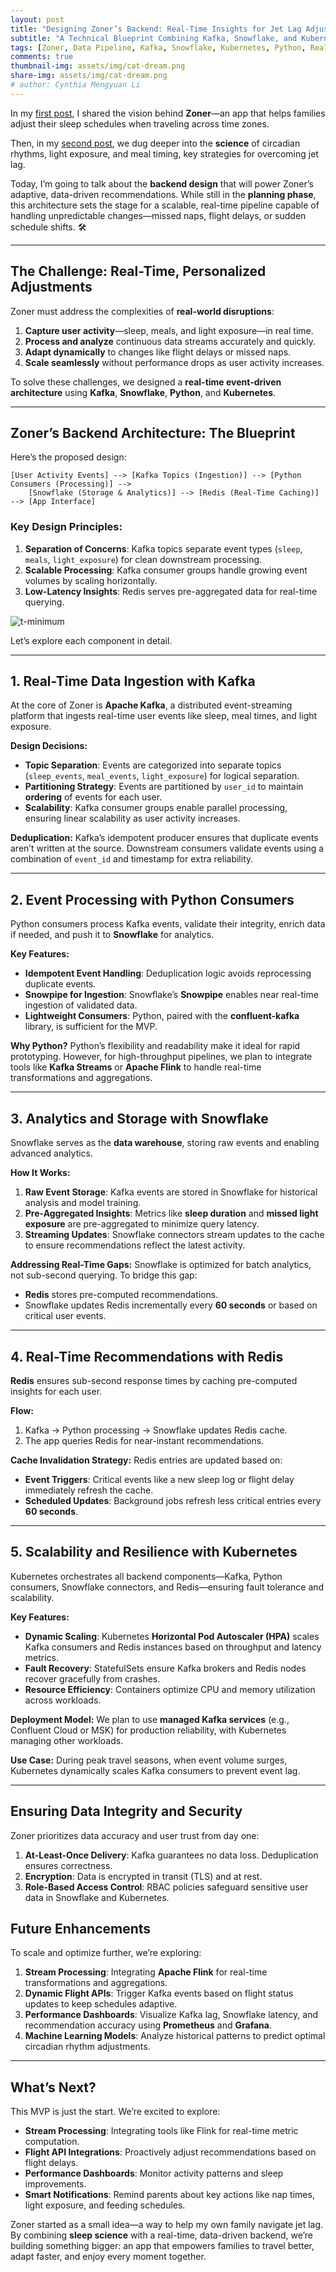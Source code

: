 ```yaml
---
layout: post
title: "Designing Zoner’s Backend: Real-Time Insights for Jet Lag Adjustments"
subtitle: "A Technical Blueprint Combining Kafka, Snowflake, and Kubernetes"
tags: [Zoner, Data Pipeline, Kafka, Snowflake, Kubernetes, Python, Real-Time, Jet Lag, Sleep Science, Data Processing]
comments: true
thumbnail-img: assets/img/cat-dream.png
share-img: assets/img/cat-dream.png
# author: Cynthia Mengyuan Li
---
```


In my [first post](https://cynthialmy.github.io/2024-11-01-jetlag-logic/), I shared the vision behind **Zoner**—an app that helps families adjust their sleep schedules when traveling across time zones.

Then, in my [second post](https://cynthialmy.github.io/2024-11-01-jetlag-logic/), we dug deeper into the **science** of circadian rhythms, light exposure, and meal timing, key strategies for overcoming jet lag.

Today, I’m going to talk about the **backend design** that will power Zoner’s adaptive, data-driven recommendations. While still in the **planning phase**, this architecture sets the stage for a scalable, real-time pipeline capable of handling unpredictable changes—missed naps, flight delays, or sudden schedule shifts. 🛠️

---

## **The Challenge: Real-Time, Personalized Adjustments**

Zoner must address the complexities of **real-world disruptions**:

1. **Capture user activity**—sleep, meals, and light exposure—in real time.
2. **Process and analyze** continuous data streams accurately and quickly.
3. **Adapt dynamically** to changes like flight delays or missed naps.
4. **Scale seamlessly** without performance drops as user activity increases.

To solve these challenges, we designed a **real-time event-driven architecture** using **Kafka**, **Snowflake**, **Python**, and **Kubernetes**.

---

## **Zoner’s Backend Architecture: The Blueprint**

Here’s the proposed design:

```
[User Activity Events] --> [Kafka Topics (Ingestion)] --> [Python Consumers (Processing)] -->
    [Snowflake (Storage & Analytics)] --> [Redis (Real-Time Caching)] --> [App Interface]
```

### **Key Design Principles:**
1. **Separation of Concerns**: Kafka topics separate event types (`sleep`, `meals`, `light_exposure`) for clean downstream processing.
2. **Scalable Processing**: Kafka consumer groups handle growing event volumes by scaling horizontally.
3. **Low-Latency Insights**: Redis serves pre-aggregated data for real-time querying.

![t-minimum](../assets/img/data-architecture.png)

Let’s explore each component in detail.

---

## **1. Real-Time Data Ingestion with Kafka**

At the core of Zoner is **Apache Kafka**, a distributed event-streaming platform that ingests real-time user events like sleep, meal times, and light exposure.

**Design Decisions:**
- **Topic Separation**: Events are categorized into separate topics (`sleep_events`, `meal_events`, `light_exposure`) for logical separation.
- **Partitioning Strategy**: Events are partitioned by `user_id` to maintain **ordering** of events for each user.
- **Scalability**: Kafka consumer groups enable parallel processing, ensuring linear scalability as user activity increases.

**Deduplication:**
Kafka’s idempotent producer ensures that duplicate events aren’t written at the source. Downstream consumers validate events using a combination of `event_id` and timestamp for extra reliability.

---

## **2. Event Processing with Python Consumers**

Python consumers process Kafka events, validate their integrity, enrich data if needed, and push it to **Snowflake** for analytics.

**Key Features:**
- **Idempotent Event Handling**: Deduplication logic avoids reprocessing duplicate events.
- **Snowpipe for Ingestion**: Snowflake’s **Snowpipe** enables near real-time ingestion of validated data.
- **Lightweight Consumers**: Python, paired with the **confluent-kafka** library, is sufficient for the MVP.

**Why Python?**
Python’s flexibility and readability make it ideal for rapid prototyping. However, for high-throughput pipelines, we plan to integrate tools like **Kafka Streams** or **Apache Flink** to handle real-time transformations and aggregations.

---

## **3. Analytics and Storage with Snowflake**

Snowflake serves as the **data warehouse**, storing raw events and enabling advanced analytics.

**How It Works:**
1. **Raw Event Storage**: Kafka events are stored in Snowflake for historical analysis and model training.
2. **Pre-Aggregated Insights**: Metrics like **sleep duration** and **missed light exposure** are pre-aggregated to minimize query latency.
3. **Streaming Updates**: Snowflake connectors stream updates to the cache to ensure recommendations reflect the latest activity.

**Addressing Real-Time Gaps:**
Snowflake is optimized for batch analytics, not sub-second querying. To bridge this gap:
- **Redis** stores pre-computed recommendations.
- Snowflake updates Redis incrementally every **60 seconds** or based on critical user events.

---

## **4. Real-Time Recommendations with Redis**

**Redis** ensures sub-second response times by caching pre-computed insights for each user.

**Flow:**
1. Kafka → Python processing → Snowflake updates Redis cache.
2. The app queries Redis for near-instant recommendations.

**Cache Invalidation Strategy:**
Redis entries are updated based on:
- **Event Triggers**: Critical events like a new sleep log or flight delay immediately refresh the cache.
- **Scheduled Updates**: Background jobs refresh less critical entries every **60 seconds**.

---

## **5. Scalability and Resilience with Kubernetes**

Kubernetes orchestrates all backend components—Kafka, Python consumers, Snowflake connectors, and Redis—ensuring fault tolerance and scalability.

**Key Features:**
- **Dynamic Scaling**: Kubernetes **Horizontal Pod Autoscaler (HPA)** scales Kafka consumers and Redis instances based on throughput and latency metrics.
- **Fault Recovery**: StatefulSets ensure Kafka brokers and Redis nodes recover gracefully from crashes.
- **Resource Efficiency**: Containers optimize CPU and memory utilization across workloads.

**Deployment Model:**
We plan to use **managed Kafka services** (e.g., Confluent Cloud or MSK) for production reliability, with Kubernetes managing other workloads.

**Use Case:**
During peak travel seasons, when event volume surges, Kubernetes dynamically scales Kafka consumers to prevent event lag.

---

## **Ensuring Data Integrity and Security**

Zoner prioritizes data accuracy and user trust from day one:
1. **At-Least-Once Delivery**: Kafka guarantees no data loss. Deduplication ensures correctness.
2. **Encryption**: Data is encrypted in transit (TLS) and at rest.
3. **Role-Based Access Control**: RBAC policies safeguard sensitive user data in Snowflake and Kubernetes.

## **Future Enhancements**

To scale and optimize further, we’re exploring:
1. **Stream Processing**: Integrating **Apache Flink** for real-time transformations and aggregations.
2. **Dynamic Flight APIs**: Trigger Kafka events based on flight status updates to keep schedules adaptive.
3. **Performance Dashboards**: Visualize Kafka lag, Snowflake latency, and recommendation accuracy using **Prometheus** and **Grafana**.
4. **Machine Learning Models**: Analyze historical patterns to predict optimal circadian rhythm adjustments.

---

## **What’s Next?**

This MVP is just the start. We’re excited to explore:
- **Stream Processing**: Integrating tools like Flink for real-time metric computation.
- **Flight API Integrations**: Proactively adjust recommendations based on flight delays.
- **Performance Dashboards**: Monitor activity patterns and sleep improvements.
- **Smart Notifications**: Remind parents about key actions like nap times, light exposure, and feeding schedules.

Zoner started as a small idea—a way to help my own family navigate jet lag. By combining **sleep science** with a real-time, data-driven backend, we’re building something bigger: an app that empowers families to travel better, adapt faster, and enjoy every moment together.
